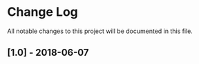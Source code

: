 # Change Log
All notable changes to this project will be documented in this file.

## [1.0] - 2018-06-07
